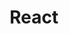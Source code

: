 ---
# GLOBAL 
layout: technology
page_type: technology
title: React
published: true
links_visible: false

#SEO
seo_title:  SEO React
seo_description: |-
  META React
main_keywords:
  - test React 1
  - test React 2

#HREFLANGS
display_hreflangs: false
hreflangs:

#MENU 
top_line:
  menu_title: React
  cta_title:

#SETTINGS
show_contact_in_footer: true

#TECHNOLOGY layout
logo: /uploads/react.svg
intro: 
  title: React
  content: |-
    Technologia przekładająca się na maksymalizację płynności aplikacji. Dzięki niej budujemy bardzo dynamiczne i wydajne interfejsy przyjazne użytkownikom.
header:
  title: 
  intro: |-
    
  main_photo:
---